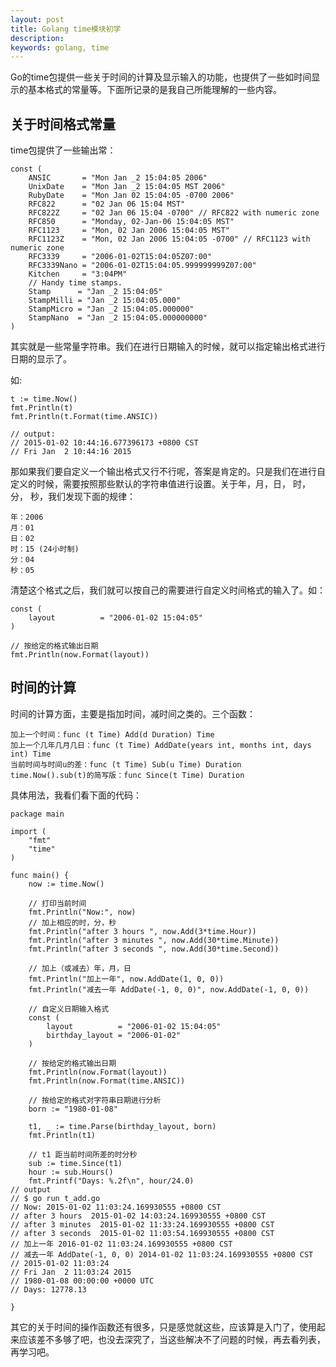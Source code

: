 ```yaml
---
layout: post
title: Golang time模块初学
description:
keywords: golang, time
---
```

Go的time包提供一些关于时间的计算及显示输入的功能，也提供了一些如时间显示的基本格式的常量等。下面所记录的是我自己所能理解的一些内容。

## 关于时间格式常量
time包提供了一些输出常：

```
const (
    ANSIC       = "Mon Jan _2 15:04:05 2006"
    UnixDate    = "Mon Jan _2 15:04:05 MST 2006"
    RubyDate    = "Mon Jan 02 15:04:05 -0700 2006"
    RFC822      = "02 Jan 06 15:04 MST"
    RFC822Z     = "02 Jan 06 15:04 -0700" // RFC822 with numeric zone
    RFC850      = "Monday, 02-Jan-06 15:04:05 MST"
    RFC1123     = "Mon, 02 Jan 2006 15:04:05 MST"
    RFC1123Z    = "Mon, 02 Jan 2006 15:04:05 -0700" // RFC1123 with numeric zone
    RFC3339     = "2006-01-02T15:04:05Z07:00"
    RFC3339Nano = "2006-01-02T15:04:05.999999999Z07:00"
    Kitchen     = "3:04PM"
    // Handy time stamps.
    Stamp      = "Jan _2 15:04:05"
    StampMilli = "Jan _2 15:04:05.000"
    StampMicro = "Jan _2 15:04:05.000000"
    StampNano  = "Jan _2 15:04:05.000000000"
)
```

其实就是一些常量字符串。我们在进行日期输入的时候，就可以指定输出格式进行日期的显示了。

如:

```
t := time.Now()
fmt.Println(t)
fmt.Println(t.Format(time.ANSIC))

// output:
// 2015-01-02 10:44:16.677396173 +0800 CST
// Fri Jan  2 10:44:16 2015
```

那如果我们要自定义一个输出格式又行不行呢，答案是肯定的。只是我们在进行自定义的时候，需要按照那些默认的字符串值进行设置。关于年，月，日， 时，分， 秒，我们发现下面的规律：

```
年：2006
月：01
日：02
时：15 (24小时制)
分：04
秒：05
```

清楚这个格式之后，我们就可以按自己的需要进行自定义时间格式的输入了。如：

```
const (
    layout          = "2006-01-02 15:04:05"
)

// 按给定的格式输出日期
fmt.Println(now.Format(layout))
```

## 时间的计算

时间的计算方面，主要是指加时间，减时间之类的。三个函数：

```
加上一个时间：func (t Time) Add(d Duration) Time 
加上一个几年几月几日：func (t Time) AddDate(years int, months int, days int) Time
当前时间与时间u的差：func (t Time) Sub(u Time) Duration
time.Now().sub(t)的简写版：func Since(t Time) Duration
```

具体用法，我看们看下面的代码：

```
package main

import (
	"fmt"
	"time"
)

func main() {
	now := time.Now()

	// 打印当前时间
	fmt.Println("Now:", now)
	// 加上相应的时，分，秒
	fmt.Println("after 3 hours ", now.Add(3*time.Hour))
	fmt.Println("after 3 minutes ", now.Add(30*time.Minute))
	fmt.Println("after 3 seconds ", now.Add(30*time.Second))

	// 加上（或减去）年，月，日
	fmt.Println("加上一年", now.AddDate(1, 0, 0))
	fmt.Println("减去一年 AddDate(-1, 0, 0)", now.AddDate(-1, 0, 0))

	// 自定义日期输入格式
	const (
		layout          = "2006-01-02 15:04:05"
		birthday_layout = "2006-01-02"
	)

	// 按给定的格式输出日期
	fmt.Println(now.Format(layout))
	fmt.Println(now.Format(time.ANSIC))

	// 按给定的格式对字符串日期进行分析
	born := "1980-01-08"

	t1, _ := time.Parse(birthday_layout, born)
	fmt.Println(t1)

	// t1 距当前时间所差的时分秒
	sub := time.Since(t1)
	hour := sub.Hours()
	fmt.Printf("Days: %.2f\n", hour/24.0)
// output	
// $ go run t_add.go
// Now: 2015-01-02 11:03:24.169930555 +0800 CST
// after 3 hours  2015-01-02 14:03:24.169930555 +0800 CST
// after 3 minutes  2015-01-02 11:33:24.169930555 +0800 CST
// after 3 seconds  2015-01-02 11:03:54.169930555 +0800 CST
// 加上一年 2016-01-02 11:03:24.169930555 +0800 CST
// 减去一年 AddDate(-1, 0, 0) 2014-01-02 11:03:24.169930555 +0800 CST
// 2015-01-02 11:03:24
// Fri Jan  2 11:03:24 2015
// 1980-01-08 00:00:00 +0000 UTC
// Days: 12778.13	

}

```

其它的关于时间的操作函数还有很多，只是感觉就这些，应该算是入门了，使用起来应该差不多够了吧，也没去深究了，当这些解决不了问题的时候，再去看列表，再学习吧。